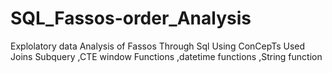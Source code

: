 # SQL_Fassos-order_Analysis
Explolatory data Analysis of Fassos Through Sql     Using ConCepTs Used Joins Subquery ,CTE window Functions ,datetime functions ,String function

